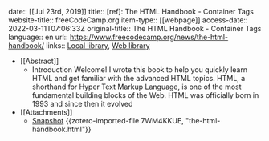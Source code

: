 date:: [[Jul 23rd, 2019]]
title:: [ref]: The HTML Handbook - Container Tags
website-title:: freeCodeCamp.org
item-type:: [[webpage]]
access-date:: 2022-03-11T07:06:33Z
original-title:: The HTML Handbook - Container Tags
language:: en
url:: https://www.freecodecamp.org/news/the-html-handbook/
links:: [Local library](zotero://select/library/items/UCAGB83F), [Web library](https://www.zotero.org/users/7570551/items/UCAGB83F)

- [[Abstract]]
	- Introduction Welcome! I wrote this book to help you quickly learn HTML and get familiar with the advanced HTML topics. HTML, a shorthand for Hyper Text Markup Language, is one of the most fundamental building blocks of the Web. HTML was officially born in 1993 and since then it evolved
- [[Attachments]]
	- [Snapshot](https://www.freecodecamp.org/news/the-html-handbook/#container-tags-and-page-structure-html) {{zotero-imported-file 7WM4KKUE, "the-html-handbook.html"}}